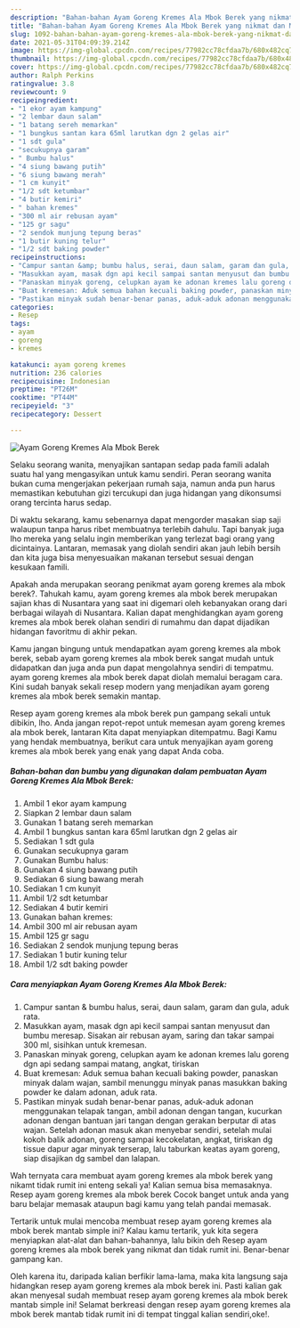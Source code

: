 ```yaml
---
description: "Bahan-bahan Ayam Goreng Kremes Ala Mbok Berek yang nikmat dan Mudah Dibuat"
title: "Bahan-bahan Ayam Goreng Kremes Ala Mbok Berek yang nikmat dan Mudah Dibuat"
slug: 1092-bahan-bahan-ayam-goreng-kremes-ala-mbok-berek-yang-nikmat-dan-mudah-dibuat
date: 2021-05-31T04:09:39.214Z
image: https://img-global.cpcdn.com/recipes/77982cc78cfdaa7b/680x482cq70/ayam-goreng-kremes-ala-mbok-berek-foto-resep-utama.jpg
thumbnail: https://img-global.cpcdn.com/recipes/77982cc78cfdaa7b/680x482cq70/ayam-goreng-kremes-ala-mbok-berek-foto-resep-utama.jpg
cover: https://img-global.cpcdn.com/recipes/77982cc78cfdaa7b/680x482cq70/ayam-goreng-kremes-ala-mbok-berek-foto-resep-utama.jpg
author: Ralph Perkins
ratingvalue: 3.8
reviewcount: 9
recipeingredient:
- "1 ekor ayam kampung"
- "2 lembar daun salam"
- "1 batang sereh memarkan"
- "1 bungkus santan kara 65ml larutkan dgn 2 gelas air"
- "1 sdt gula"
- "secukupnya garam"
- " Bumbu halus"
- "4 siung bawang putih"
- "6 siung bawang merah"
- "1 cm kunyit"
- "1/2 sdt ketumbar"
- "4 butir kemiri"
- " bahan kremes"
- "300 ml air rebusan ayam"
- "125 gr sagu"
- "2 sendok munjung tepung beras"
- "1 butir kuning telur"
- "1/2 sdt baking powder"
recipeinstructions:
- "Campur santan &amp; bumbu halus, serai, daun salam, garam dan gula, aduk rata."
- "Masukkan ayam, masak dgn api kecil sampai santan menyusut dan bumbu meresap. Sisakan air rebusan ayam, saring dan takar sampai 300 ml, sisihkan untuk kremesan."
- "Panaskan minyak goreng, celupkan ayam ke adonan kremes lalu goreng dgn api sedang sampai matang, angkat, tiriskan"
- "Buat kremesan: Aduk semua bahan kecuali baking powder, panaskan minyak dalam wajan, sambil menunggu minyak panas masukkan baking powder ke dalam adonan, aduk rata."
- "Pastikan minyak sudah benar-benar panas, aduk-aduk adonan menggunakan telapak tangan, ambil adonan dengan tangan, kucurkan adonan dengan bantuan jari tangan dengan gerakan berputar di atas wajan. Setelah adonan masuk akan menyebar sendiri, setelah mulai kokoh balik adonan, goreng sampai kecokelatan, angkat, tiriskan dg tissue dapur agar minyak terserap, lalu taburkan keatas ayam goreng, siap disajikan dg sambel dan lalapan."
categories:
- Resep
tags:
- ayam
- goreng
- kremes

katakunci: ayam goreng kremes 
nutrition: 236 calories
recipecuisine: Indonesian
preptime: "PT26M"
cooktime: "PT44M"
recipeyield: "3"
recipecategory: Dessert

---
```



![Ayam Goreng Kremes Ala Mbok Berek](https://img-global.cpcdn.com/recipes/77982cc78cfdaa7b/680x482cq70/ayam-goreng-kremes-ala-mbok-berek-foto-resep-utama.jpg)

Selaku seorang wanita, menyajikan santapan sedap pada famili adalah suatu hal yang mengasyikan untuk kamu sendiri. Peran seorang  wanita bukan cuma mengerjakan pekerjaan rumah saja, namun anda pun harus memastikan kebutuhan gizi tercukupi dan juga hidangan yang dikonsumsi orang tercinta harus sedap.

Di waktu  sekarang, kamu sebenarnya dapat mengorder masakan siap saji walaupun tanpa harus ribet membuatnya terlebih dahulu. Tapi banyak juga lho mereka yang selalu ingin memberikan yang terlezat bagi orang yang dicintainya. Lantaran, memasak yang diolah sendiri akan jauh lebih bersih dan kita juga bisa menyesuaikan makanan tersebut sesuai dengan kesukaan famili. 



Apakah anda merupakan seorang penikmat ayam goreng kremes ala mbok berek?. Tahukah kamu, ayam goreng kremes ala mbok berek merupakan sajian khas di Nusantara yang saat ini digemari oleh kebanyakan orang dari berbagai wilayah di Nusantara. Kalian dapat menghidangkan ayam goreng kremes ala mbok berek olahan sendiri di rumahmu dan dapat dijadikan hidangan favoritmu di akhir pekan.

Kamu jangan bingung untuk mendapatkan ayam goreng kremes ala mbok berek, sebab ayam goreng kremes ala mbok berek sangat mudah untuk didapatkan dan juga anda pun dapat mengolahnya sendiri di tempatmu. ayam goreng kremes ala mbok berek dapat diolah memalui beragam cara. Kini sudah banyak sekali resep modern yang menjadikan ayam goreng kremes ala mbok berek semakin mantap.

Resep ayam goreng kremes ala mbok berek pun gampang sekali untuk dibikin, lho. Anda jangan repot-repot untuk memesan ayam goreng kremes ala mbok berek, lantaran Kita dapat menyiapkan ditempatmu. Bagi Kamu yang hendak membuatnya, berikut cara untuk menyajikan ayam goreng kremes ala mbok berek yang enak yang dapat Anda coba.

<!--inarticleads1-->

##### Bahan-bahan dan bumbu yang digunakan dalam pembuatan Ayam Goreng Kremes Ala Mbok Berek:

1. Ambil 1 ekor ayam kampung
1. Siapkan 2 lembar daun salam
1. Gunakan 1 batang sereh memarkan
1. Ambil 1 bungkus santan kara 65ml larutkan dgn 2 gelas air
1. Sediakan 1 sdt gula
1. Gunakan secukupnya garam
1. Gunakan  Bumbu halus:
1. Gunakan 4 siung bawang putih
1. Sediakan 6 siung bawang merah
1. Sediakan 1 cm kunyit
1. Ambil 1/2 sdt ketumbar
1. Sediakan 4 butir kemiri
1. Gunakan  bahan kremes:
1. Ambil 300 ml air rebusan ayam
1. Ambil 125 gr sagu
1. Sediakan 2 sendok munjung tepung beras
1. Sediakan 1 butir kuning telur
1. Ambil 1/2 sdt baking powder




<!--inarticleads2-->

##### Cara menyiapkan Ayam Goreng Kremes Ala Mbok Berek:

1. Campur santan &amp; bumbu halus, serai, daun salam, garam dan gula, aduk rata.
1. Masukkan ayam, masak dgn api kecil sampai santan menyusut dan bumbu meresap. Sisakan air rebusan ayam, saring dan takar sampai 300 ml, sisihkan untuk kremesan.
1. Panaskan minyak goreng, celupkan ayam ke adonan kremes lalu goreng dgn api sedang sampai matang, angkat, tiriskan
1. Buat kremesan: Aduk semua bahan kecuali baking powder, panaskan minyak dalam wajan, sambil menunggu minyak panas masukkan baking powder ke dalam adonan, aduk rata.
1. Pastikan minyak sudah benar-benar panas, aduk-aduk adonan menggunakan telapak tangan, ambil adonan dengan tangan, kucurkan adonan dengan bantuan jari tangan dengan gerakan berputar di atas wajan. Setelah adonan masuk akan menyebar sendiri, setelah mulai kokoh balik adonan, goreng sampai kecokelatan, angkat, tiriskan dg tissue dapur agar minyak terserap, lalu taburkan keatas ayam goreng, siap disajikan dg sambel dan lalapan.




Wah ternyata cara membuat ayam goreng kremes ala mbok berek yang nikamt tidak rumit ini enteng sekali ya! Kalian semua bisa memasaknya. Resep ayam goreng kremes ala mbok berek Cocok banget untuk anda yang baru belajar memasak ataupun bagi kamu yang telah pandai memasak.

Tertarik untuk mulai mencoba membuat resep ayam goreng kremes ala mbok berek mantab simple ini? Kalau kamu tertarik, yuk kita segera menyiapkan alat-alat dan bahan-bahannya, lalu bikin deh Resep ayam goreng kremes ala mbok berek yang nikmat dan tidak rumit ini. Benar-benar gampang kan. 

Oleh karena itu, daripada kalian berfikir lama-lama, maka kita langsung saja hidangkan resep ayam goreng kremes ala mbok berek ini. Pasti kalian gak akan menyesal sudah membuat resep ayam goreng kremes ala mbok berek mantab simple ini! Selamat berkreasi dengan resep ayam goreng kremes ala mbok berek mantab tidak rumit ini di tempat tinggal kalian sendiri,oke!.

